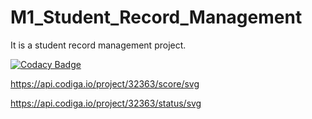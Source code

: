 # M1_Student_Record_Management
It is a student record management project.

[![Codacy Badge](https://app.codacy.com/project/badge/Grade/a8075df1186145bfa71f9e84d93ae4cf)](https://www.codacy.com/gh/PKR24/M1_Student_Record_Management/dashboard?utm_source=github.com&amp;utm_medium=referral&amp;utm_content=PKR24/M1_Student_Record_Management&amp;utm_campaign=Badge_Grade)

https://api.codiga.io/project/32363/score/svg

https://api.codiga.io/project/32363/status/svg
